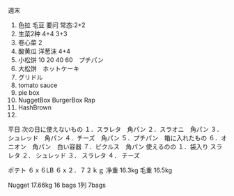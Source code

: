 
週末
1. 色拉 毛豆 要问 常态:2+2
2. 生菜2种 4+4    3+3
3. 卷心菜 2
4. 酸黄瓜 洋葱沫 4+4
5. 小松饼 10 20 40 60　プチパン
6. 大松饼　ホットケーキ
7. グリドル
8. tomato sauce
9. pie box
10. NuggetBox BurgerBox Rap
11. HashBrown
12. 

平日
次の日に使えないもの
１．スラレタ　角パン
２．スラオニ　角パン
３．シュレッド　角パン
４．チーズ　角パン
５．プチパン　箱に入れたもの
６．オニオン　角パン　白い容器
７．ピクルス　角パン
使えるのの
１．袋入り  スラレタ
２．        シュレッド
３．        スラレタ
４．        チーズ

ポテト
６ｘ６LB
６ｘ２．７２ｋｇ
净重 16.3kg
毛重 16.5kg

Nugget
17.66kg
16 bags
1列 7bags





